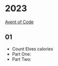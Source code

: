 # 2023

[Avent of Code](https://adventofcode.com/2023)

## 01

- Count Elves calories
- Part One:
- Part Two:
